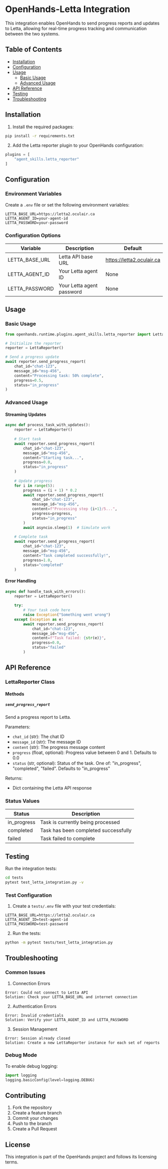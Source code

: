 # OpenHands-Letta Integration

This integration enables OpenHands to send progress reports and updates to Letta, allowing for real-time progress tracking and communication between the two systems.

## Table of Contents
- [Installation](#installation)
- [Configuration](#configuration)
- [Usage](#usage)
  - [Basic Usage](#basic-usage)
  - [Advanced Usage](#advanced-usage)
- [API Reference](#api-reference)
- [Testing](#testing)
- [Troubleshooting](#troubleshooting)

## Installation

1. Install the required packages:
```bash
pip install -r requirements.txt
```

2. Add the Letta reporter plugin to your OpenHands configuration:
```python
plugins = [
    "agent_skills.letta_reporter"
]
```

## Configuration

### Environment Variables

Create a `.env` file or set the following environment variables:

```env
LETTA_BASE_URL=https://letta2.oculair.ca
LETTA_AGENT_ID=your-agent-id
LETTA_PASSWORD=your-password
```

### Configuration Options

| Variable | Description | Default |
|----------|-------------|---------|
| LETTA_BASE_URL | Letta API base URL | https://letta2.oculair.ca |
| LETTA_AGENT_ID | Your Letta agent ID | None |
| LETTA_PASSWORD | Your Letta agent password | None |

## Usage

### Basic Usage

```python
from openhands.runtime.plugins.agent_skills.letta_reporter import LettaReporter

# Initialize the reporter
reporter = LettaReporter()

# Send a progress update
await reporter.send_progress_report(
    chat_id="chat-123",
    message_id="msg-456",
    content="Processing task: 50% complete",
    progress=0.5,
    status="in_progress"
)
```

### Advanced Usage

#### Streaming Updates

```python
async def process_task_with_updates():
    reporter = LettaReporter()
    
    # Start task
    await reporter.send_progress_report(
        chat_id="chat-123",
        message_id="msg-456",
        content="Starting task...",
        progress=0.0,
        status="in_progress"
    )
    
    # Update progress
    for i in range(5):
        progress = (i + 1) * 0.2
        await reporter.send_progress_report(
            chat_id="chat-123",
            message_id="msg-456",
            content=f"Processing step {i+1}/5...",
            progress=progress,
            status="in_progress"
        )
        await asyncio.sleep(1)  # Simulate work
    
    # Complete task
    await reporter.send_progress_report(
        chat_id="chat-123",
        message_id="msg-456",
        content="Task completed successfully!",
        progress=1.0,
        status="completed"
    )
```

#### Error Handling

```python
async def handle_task_with_errors():
    reporter = LettaReporter()
    
    try:
        # Your task code here
        raise Exception("Something went wrong")
    except Exception as e:
        await reporter.send_progress_report(
            chat_id="chat-123",
            message_id="msg-456",
            content=f"Task failed: {str(e)}",
            progress=0.0,
            status="failed"
        )
```

## API Reference

### LettaReporter Class

#### Methods

##### `send_progress_report`
Send a progress report to Letta.

Parameters:
- `chat_id` (str): The chat ID
- `message_id` (str): The message ID
- `content` (str): The progress message content
- `progress` (float, optional): Progress value between 0 and 1. Defaults to 0.0
- `status` (str, optional): Status of the task. One of: "in_progress", "completed", "failed". Defaults to "in_progress"

Returns:
- Dict containing the Letta API response

### Status Values

| Status | Description |
|--------|-------------|
| in_progress | Task is currently being processed |
| completed | Task has been completed successfully |
| failed | Task failed to complete |

## Testing

Run the integration tests:

```bash
cd tests
pytest test_letta_integration.py -v
```

### Test Configuration

1. Create a `tests/.env` file with your test credentials:
```env
LETTA_BASE_URL=https://letta2.oculair.ca
LETTA_AGENT_ID=test-agent-id
LETTA_PASSWORD=test-password
```

2. Run the tests:
```bash
python -m pytest tests/test_letta_integration.py
```

## Troubleshooting

### Common Issues

1. Connection Errors
```
Error: Could not connect to Letta API
Solution: Check your LETTA_BASE_URL and internet connection
```

2. Authentication Errors
```
Error: Invalid credentials
Solution: Verify your LETTA_AGENT_ID and LETTA_PASSWORD
```

3. Session Management
```
Error: Session already closed
Solution: Create a new LettaReporter instance for each set of reports
```

### Debug Mode

To enable debug logging:

```python
import logging
logging.basicConfig(level=logging.DEBUG)
```

## Contributing

1. Fork the repository
2. Create a feature branch
3. Commit your changes
4. Push to the branch
5. Create a Pull Request

## License

This integration is part of the OpenHands project and follows its licensing terms.